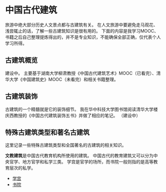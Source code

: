 # 中国古代建筑

旅游中绝大部分历史人文景点都与古建筑有关。
在人文旅游中要避免走马观花、浅尝辄止的话，了解一些古建筑知识是很有用的。
下面的内容是我学习MOOC、书籍之后自己整理提炼得出的，并不是专业知识，不能确保全部正确，仅代表个人学习所得。

## 古建筑概览

建设中。
主要基于湖南大学柳肃教授《中国古代建筑艺术》MOOC（已看完）、清华大学《中国建筑史》MOOC（未看完）和相关书籍整理。

## 古建筑装饰

古建筑的一个精髓就是它的装饰细节。
我在华中科技大学图书馆阅读清华大学楼庆西教授的《中国古代建筑装饰五书》并做了相应的笔记。
（建设中）

## 特殊古建筑类型和著名古建筑

这里记录一些特殊古建筑类型和全国著名的古建筑的相关知识。

**文教建筑**是中国古代教育机构所使用的建筑。
中国古代的教育建筑又可以分为中央官学、地方官学和私学三类。
学宫是官学的场所，而书院一般则指的是高等教育层次的私学。

* [学宫](gujianzhu/xuegong.md)
* [书院](gujianzhu/shuyuan.md)